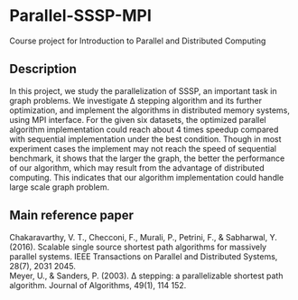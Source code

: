 # Parallel-SSSP-MPI
Course project for Introduction to Parallel and Distributed Computing

## Description
In this project, we study the parallelization of SSSP, an important task in graph problems. We investigate Δ stepping algorithm and its further optimization, and implement the algorithms in distributed memory systems, using MPI interface. For the given six datasets, the optimized parallel algorithm implementation could reach about 4 times speedup compared with sequential implementation under the best condition. Though in most experiment cases the implement may not reach the speed of sequential benchmark, it shows that the larger the graph, the better the performance of our algorithm, which may result from the advantage of distributed computing. This indicates that our algorithm implementation could handle large scale graph problem.

## Main reference paper
Chakaravarthy, V. T., Checconi, F., Murali, P., Petrini, F., & Sabharwal, Y. (2016). Scalable single source shortest path algorithms for massively parallel systems. IEEE Transactions on Parallel and Distributed Systems, 28(7), 2031 2045.   
Meyer, U., & Sanders, P. (2003). Δ stepping: a parallelizable shortest path algorithm. Journal of Algorithms, 49(1), 114 152.

